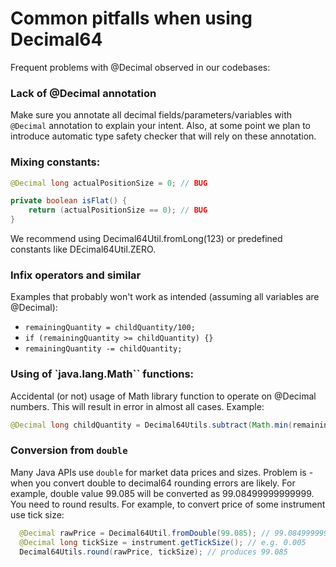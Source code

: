 # Common pitfalls when using Decimal64

Frequent problems with @Decimal observed in our codebases:

### Lack of @Decimal annotation
Make sure you annotate all decimal fields/parameters/variables with ``@Decimal`` annotation to explain your intent. Also, at some point we plan to introduce automatic type safety checker that will rely on these annotation.

### Mixing constants:

```java
@Decimal long actualPositionSize = 0; // BUG

private boolean isFlat() {
	return (actualPositionSize == 0); // BUG
}
```
We recommend using Decimal64Util.fromLong(123) or predefined constants like DEcimal64Util.ZERO.


### Infix operators and similar

Examples that probably won't work as intended (assuming all variables are @Decimal):

* `` remainingQuantity = childQuantity/100; ``
* `` if (remainingQuantity >= childQuantity) {} ``
* `` remainingQuantity -= childQuantity; ``


### Using of `java.lang.Math`` functions:

Accidental (or not) usage of Math library function to operate on @Decimal numbers. This will result in error in almost all cases. Example:

```java
@Decimal long childQuantity = Decimal64Utils.subtract(Math.min(remainingQuantity, displayQuantity), quantityOnTheMarket); // BUG
```
 
### Conversion from ``double``

Many Java APIs use `double` for market data prices and sizes. Problem is - when you convert double to decimal64 rounding errors are likely. For example, double value 99.085 will be converted as 99.08499999999999. You need to round results. 
 For example, to convert price of some instrument use tick size:

```java 
  @Decimal rawPrice = Decimal64Util.fromDouble(99.085); // 99.08499999999999
  @Decimal long tickSize = instrument.getTickSize(); // e.g. 0.005 
  Decimal64Utils.round(rawPrice, tickSize); // produces 99.085
 ```
 
